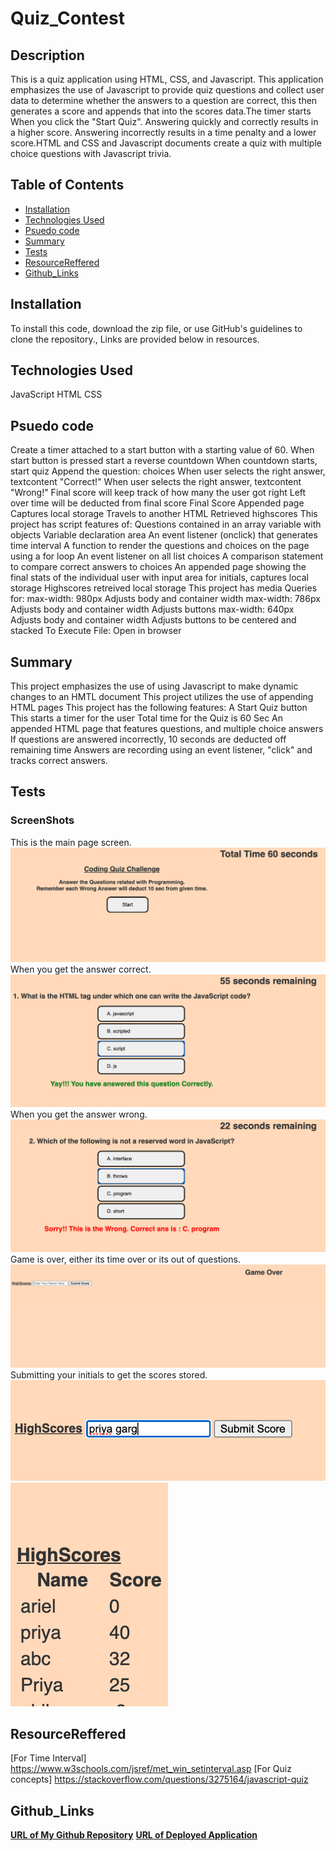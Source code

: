 # Quiz_Contest

## Description
This is a quiz application using HTML, CSS, and Javascript. This application emphasizes the use of Javascript to provide quiz questions and collect user data to determine whether the answers to a question are correct, this then generates a score and appends that into the scores data.The timer starts When you click the "Start Quiz". Answering quickly and correctly results in a higher score. Answering incorrectly results in a time penalty and a lower score.HTML and CSS and Javascript documents create a quiz with multiple choice questions with Javascript trivia.

## Table of Contents 

* [Installation](#Installation)
* [Technologies Used](#Technology)
* [Psuedo code](#Psuedocode)
* [Summary](#Summary)
* [Tests](#Tests)
* [ResourceReffered](#ResourceReffered)
* [Github_Links](#Github_Links)


## Installation
To install this code, download the zip file, or use GitHub's guidelines to clone the repository., Links are provided below in resources.

## Technologies Used
JavaScript
HTML
CSS

## Psuedo code
Create a timer attached to a start button with a starting value of 60.
When start button  is pressed start a reverse countdown
When countdown starts, start quiz
Append the question: choices
When user selects the right answer, textcontent "Correct!"
When user selects the right answer, textcontent "Wrong!"
Final score will keep track of how many the user got right
Left over time will be deducted from final score
Final Score Appended page
Captures local storage
Travels to another HTML
Retrieved highscores
This project has script features of:
Questions contained in an array variable with objects
Variable declaration area
An event listener (onclick) that generates time interval
A function to render the questions and choices on the page using a for loop
An event listener on all list choices
A comparison statement to compare correct answers to choices
An appended page showing the final stats of the individual user with input area for initials, captures local storage
Highscores retreived local storage
This project has media Queries for:
max-width: 980px
Adjusts body and container width
max-width: 786px
Adjusts body and container width
Adjusts buttons
max-width: 640px
Adjusts body and container width
Adjusts buttons to be centered and stacked
To Execute File:
Open in browser

## Summary
This project emphasizes the use of using Javascript to make dynamic changes to an HMTL document
This project utilizes the use of appending HTML pages
This project has the following features:
A Start Quiz button
This starts a timer for the user
Total time for the Quiz is 60 Sec
An appended HTML page that features questions, and multiple choice answers
If questions are answered incorrectly, 10 seconds are deducted off remaining time
Answers are recording using an event listener, "click" and tracks correct answers.

## Tests 
### ScreenShots
This is the main page screen.
![](assets/screenshot1.png)
When you get the answer correct.
![](assets/screenshot2.png)
When you get the answer wrong.
![](assets/screenshot3.png)
Game is over, either its time over or its out of questions.
![](assets/screenshot4.png)
Submitting your initials to get the scores stored.
![](assets/screenshot5.png)
![](assets/screenshot6.png)

## ResourceReffered
[For Time Interval] https://www.w3schools.com/jsref/met_win_setinterval.asp
[For Quiz concepts] https://stackoverflow.com/questions/3275164/javascript-quiz

## Github_Links
[**URL of My Github Repository**]()
[**URL of Deployed Application**]()

